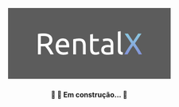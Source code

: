 <p align="center">
    <img alt="Foodfy" src="./assets/Group%201.png"/>
</p>


<h4 align="center"> 
	🚧 🚀 Em construção... 🚧
</h4>
